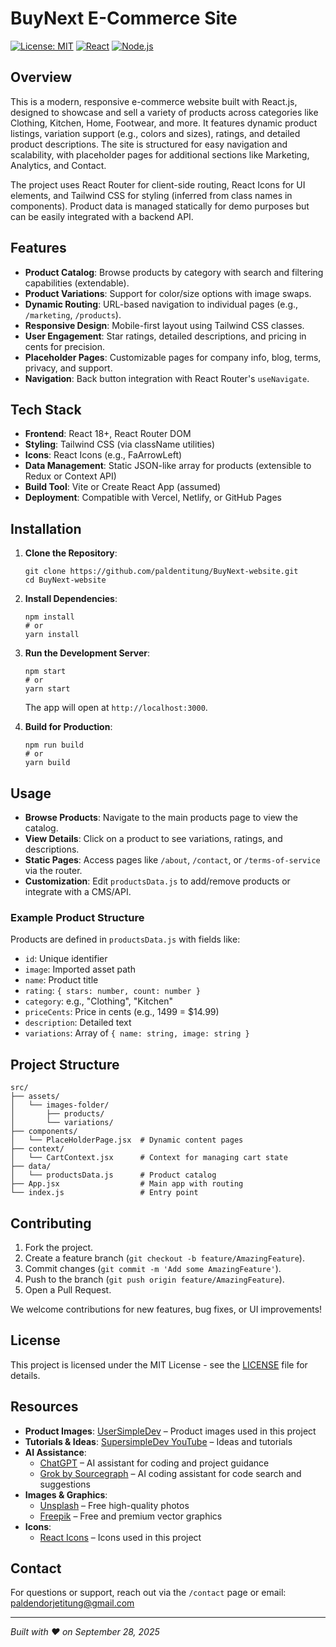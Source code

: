 # BuyNext E-Commerce Site

[![License: MIT](https://img.shields.io/badge/License-MIT-yellow.svg)](https://opensource.org/licenses/MIT)
[![React](https://img.shields.io/badge/React-18.x-blue.svg)](https://reactjs.org/)
[![Node.js](https://img.shields.io/badge/Node.js-18.x-green.svg)](https://nodejs.org/)

## Overview

This is a modern, responsive e-commerce website built with React.js, designed to showcase and sell a variety of products across categories like Clothing, Kitchen, Home, Footwear, and more. It features dynamic product listings, variation support (e.g., colors and sizes), ratings, and detailed product descriptions. The site is structured for easy navigation and scalability, with placeholder pages for additional sections like Marketing, Analytics, and Contact.

The project uses React Router for client-side routing, React Icons for UI elements, and Tailwind CSS for styling (inferred from class names in components). Product data is managed statically for demo purposes but can be easily integrated with a backend API.

## Features

- **Product Catalog**: Browse products by category with search and filtering capabilities (extendable).
- **Product Variations**: Support for color/size options with image swaps.
- **Dynamic Routing**: URL-based navigation to individual pages (e.g., `/marketing`, `/products`).
- **Responsive Design**: Mobile-first layout using Tailwind CSS classes.
- **User Engagement**: Star ratings, detailed descriptions, and pricing in cents for precision.
- **Placeholder Pages**: Customizable pages for company info, blog, terms, privacy, and support.
- **Navigation**: Back button integration with React Router's `useNavigate`.

## Tech Stack

- **Frontend**: React 18+, React Router DOM
- **Styling**: Tailwind CSS (via className utilities)
- **Icons**: React Icons (e.g., FaArrowLeft)
- **Data Management**: Static JSON-like array for products (extensible to Redux or Context API)
- **Build Tool**: Vite or Create React App (assumed)
- **Deployment**: Compatible with Vercel, Netlify, or GitHub Pages

## Installation

1. **Clone the Repository**:

   ```
   git clone https://github.com/paldentitung/BuyNext-website.git
   cd BuyNext-website
   ```

2. **Install Dependencies**:

   ```
   npm install
   # or
   yarn install
   ```

3. **Run the Development Server**:

   ```
   npm start
   # or
   yarn start
   ```

   The app will open at `http://localhost:3000`.

4. **Build for Production**:
   ```
   npm run build
   # or
   yarn build
   ```

## Usage

- **Browse Products**: Navigate to the main products page to view the catalog.
- **View Details**: Click on a product to see variations, ratings, and descriptions.
- **Static Pages**: Access pages like `/about`, `/contact`, or `/terms-of-service` via the router.
- **Customization**: Edit `productsData.js` to add/remove products or integrate with a CMS/API.

### Example Product Structure

Products are defined in `productsData.js` with fields like:

- `id`: Unique identifier
- `image`: Imported asset path
- `name`: Product title
- `rating`: `{ stars: number, count: number }`
- `category`: e.g., "Clothing", "Kitchen"
- `priceCents`: Price in cents (e.g., 1499 = $14.99)
- `description`: Detailed text
- `variations`: Array of `{ name: string, image: string }`

## Project Structure

```
src/
├── assets/
│   └── images-folder/
│       ├── products/
│       └── variations/
├── components/
│   └── PlaceHolderPage.jsx  # Dynamic content pages
├── context/
│   └── CartContext.jsx      # Context for managing cart state
├── data/
│   └── productsData.js      # Product catalog
├── App.jsx                  # Main app with routing
└── index.js                 # Entry point

```

## Contributing

1. Fork the project.
2. Create a feature branch (`git checkout -b feature/AmazingFeature`).
3. Commit changes (`git commit -m 'Add some AmazingFeature'`).
4. Push to the branch (`git push origin feature/AmazingFeature`).
5. Open a Pull Request.

We welcome contributions for new features, bug fixes, or UI improvements!

## License

This project is licensed under the MIT License - see the [LICENSE](LICENSE) file for details.

## Resources

- **Product Images**: [UserSimpleDev](https://www.youtube.com/@SuperSimpleDev) – Product images used in this project
- **Tutorials & Ideas**: [SupersimpleDev YouTube](https://www.youtube.com/@SuperSimpleDev) – Ideas and tutorials
- **AI Assistance**:
  - [ChatGPT](https://chat.openai.com/) – AI assistant for coding and project guidance
  - [Grok by Sourcegraph](https://sourcegraph.com/grok) – AI coding assistant for code search and suggestions
- **Images & Graphics**:
  - [Unsplash](https://unsplash.com/) – Free high-quality photos
  - [Freepik](https://www.freepik.com/) – Free and premium vector graphics
- **Icons**:
  - [React Icons](https://react-icons.github.io/react-icons/) – Icons used in this project

## Contact

For questions or support, reach out via the `/contact` page or email: [paldendorjetitung@gmail.com](mailto:paldendorjetitung@gmail.com)

---

_Built with ❤️ on September 28, 2025_
